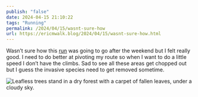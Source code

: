 ```yaml
---
publish: "false"
date: 2024-04-15 21:10:22
tags: "Running"
permalink: /2024/04/15/wasnt-sure-how
url: https://ericmwalk.blog/2024/04/15/wasnt-sure-how.html
---
```


Wasn’t sure how this [run](https://strava.com/activities/11189527537) was going to go after the weekend but I felt really good. I need to do better at pivoting my route so when I want to do a little speed I don’t have the climbs. Sad to see all these areas get chopped out but I guess the invasive species need to get removed sometime.

![Leafless trees stand in a dry forest with a carpet of fallen leaves, under a cloudy sky.](https://ericmwalk.blog/uploads/2024/img-8635.jpeg)